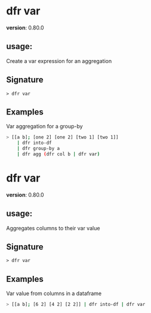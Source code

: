 # dfr var

**version**: 0.80.0

## **usage**:

Create a var expression for an aggregation

## Signature

`> dfr var `

## Examples

Var aggregation for a group-by

```bash
> [[a b]; [one 2] [one 2] [two 1] [two 1]]
    | dfr into-df
    | dfr group-by a
    | dfr agg (dfr col b | dfr var)
```

# dfr var

**version**: 0.80.0

## **usage**:

Aggregates columns to their var value

## Signature

`> dfr var `

## Examples

Var value from columns in a dataframe

```bash
> [[a b]; [6 2] [4 2] [2 2]] | dfr into-df | dfr var
```
